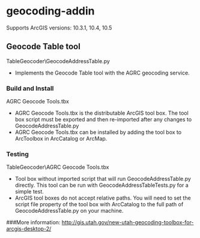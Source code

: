 geocoding-addin
===============
Supports ArcGIS versions: 10.3.1, 10.4, 10.5
## Geocode Table tool
TableGeocoder\GeocodeAddressTable.py
- Implements the Geocode Table tool with the AGRC geocoding service.

### Build and Install
AGRC Geocode Tools.tbx
- AGRC Geocode Tools.tbx is the distributable ArcGIS tool box. The tool box script must be exported and then re-imported after any changes to GeocodeAddressTable.py
- AGRC Geocode Tools.tbx can be installed by adding the tool box to ArcToolbox in ArcCatalog or ArcMap.

### Testing
TableGeocoder\AGRC Geocode Tools.tbx
- Tool box without imported script that will run GeocodeAddressTable.py directly. This tool can be run with GeocodeAddressTableTests.py for a simple test.
- ArcGIS tool boxes do not accept relative paths. You will need to set the script file property of the tool box with ArcCatalog to the full path of GeocodeAddressTable.py on your machine.

###More information:
http://gis.utah.gov/new-utah-geocoding-toolbox-for-arcgis-desktop-2/
